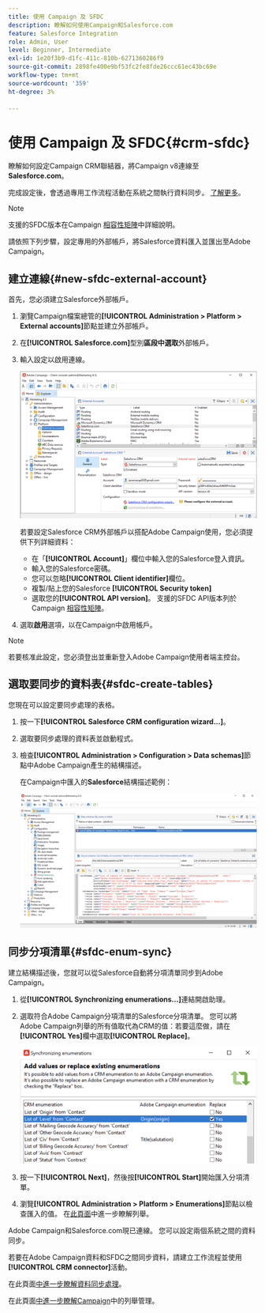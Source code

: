 ```yaml
---
title: 使用 Campaign 及 SFDC
description: 瞭解如何使用Campaign和Salesforce.com
feature: Salesforce Integration
role: Admin, User
level: Beginner, Intermediate
exl-id: 1e20f3b9-d1fc-411c-810b-6271360286f9
source-git-commit: 2898fe400e9bf53fc2fe8fde26ccc61ec43bc69e
workflow-type: tm+mt
source-wordcount: '359'
ht-degree: 3%

---
```


# 使用 Campaign 及 SFDC{#crm-sfdc}

瞭解如何設定Campaign CRM聯結器，將Campaign v8連線至&#x200B;**Salesforce.com**。

完成設定後，會透過專用工作流程活動在系統之間執行資料同步。 [了解更多](crm-data-sync.md)。

>[!NOTE]
>
>支援的SFDC版本在Campaign [相容性矩陣](../start/compatibility-matrix.md)中詳細說明。

請依照下列步驟，設定專用的外部帳戶，將Salesforce資料匯入並匯出至Adobe Campaign。

## 建立連線{#new-sfdc-external-account}

首先，您必須建立Salesforce外部帳戶。

1. 瀏覽Campaign檔案總管的&#x200B;**[!UICONTROL Administration > Platform > External accounts]**&#x200B;節點並建立外部帳戶。
1. 在&#x200B;**[!UICONTROL Salesforce.com]**&#x200B;型別&#x200B;**區段中選取**&#x200B;外部帳戶。
1. 輸入設定以啟用連線。

   ![](assets/sfdc-external-account.png)

   若要設定Salesforce CRM外部帳戶以搭配Adobe Campaign使用，您必須提供下列詳細資料：

   * 在「**[!UICONTROL Account]**」欄位中輸入您的Salesforce登入資訊。
   * 輸入您的Salesforce密碼。
   * 您可以忽略&#x200B;**[!UICONTROL Client identifier]**&#x200B;欄位。
   * 複製/貼上您的Salesforce **[!UICONTROL Security token]**
   * 選取您的&#x200B;**[!UICONTROL API version]**。 支援的SFDC API版本列於Campaign [相容性矩陣](../start/compatibility-matrix.md)。

1. 選取&#x200B;**啟用**&#x200B;選項，以在Campaign中啟用帳戶。

>[!NOTE]
>
>若要核准此設定，您必須登出並重新登入Adobe Campaign使用者端主控台。

## 選取要同步的資料表{#sfdc-create-tables}

您現在可以設定要同步處理的表格。

1. 按一下&#x200B;**[!UICONTROL Salesforce CRM configuration wizard...]**。
1. 選取要同步處理的資料表並啟動程式。
1. 檢查&#x200B;**[!UICONTROL Administration > Configuration > Data schemas]**&#x200B;節點中Adobe Campaign產生的結構描述。

   在Campaign中匯入的&#x200B;**Salesforce**&#x200B;結構描述範例：

   ![](assets/sfdc-schemas.png)

## 同步分項清單{#sfdc-enum-sync}

建立結構描述後，您就可以從Salesforce自動將分項清單同步到Adobe Campaign。

1. 從&#x200B;**[!UICONTROL Synchronizing enumerations...]**&#x200B;連結開啟助理。
1. 選取符合Adobe Campaign分項清單的Salesforce分項清單。
您可以將Adobe Campaign列舉的所有值取代為CRM的值：若要這麼做，請在&#x200B;**[!UICONTROL Yes]**&#x200B;欄中選取&#x200B;**[!UICONTROL Replace]**。

   ![](assets/sfdc-enum.png)

1. 按一下&#x200B;**[!UICONTROL Next]**，然後按&#x200B;**[!UICONTROL Start]**&#x200B;開始匯入分項清單。

1. 瀏覽&#x200B;**[!UICONTROL Administration > Platform > Enumerations]**&#x200B;節點以檢查匯入的值。 在[此頁面](../config/ui-settings.md#enumerations)中進一步瞭解列舉。

Adobe Campaign和Salesforce.com現已連線。 您可以設定兩個系統之間的資料同步。

若要在Adobe Campaign資料和SFDC之間同步資料，請建立工作流程並使用&#x200B;**[!UICONTROL CRM connector]**&#x200B;活動。

在此頁面[中進一步瞭解資料同步處理](crm-data-sync.md)。

在此頁面[中進一步瞭解Campaign &#x200B;](../config/enumerations.md)中的列舉管理。
